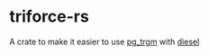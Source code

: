 # triforce-rs

A crate to make it easier to use [pg_trgm](https://www.postgresql.org/docs/current/pgtrgm.html) with [diesel](https://diesel.rs)

